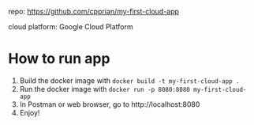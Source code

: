 repo: https://github.com/cpprian/my-first-cloud-app

cloud platform: Google Cloud Platform

# How to run app
1. Build the docker image with `docker build -t my-first-cloud-app .`
2. Run the docker image with `docker run -p 8080:8080 my-first-cloud-app`
3. In Postman or web browser, go to http://localhost:8080
4. Enjoy!
